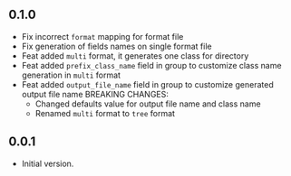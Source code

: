 ## 0.1.0
- Fix incorrect `format` mapping for format file
- Fix generation of fields names on single format file
- Feat added `multi` format, it generates one class for directory
- Feat added `prefix_class_name` field in group to customize class name generation in `multi` format
- Feat added `output_file_name` field in group to customize generated output file name
BREAKING CHANGES:
    - Changed defaults value for output file name and class name
    - Renamed `multi` format to `tree` format

## 0.0.1

- Initial version.
